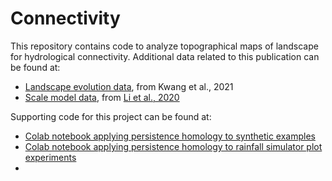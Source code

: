 # Connectivity

This repository contains code to analyze topographical maps of landscape for hydrological connectivity. Additional data related to this publication can be found at:
* [Landscape evolution data](https://databank.illinois.edu/datasets/IDB-1558455), from Kwang et al., 2021
* [Scale model data](https://github.com/lapidesd/connectivity_topology/tree/main/scale_model_LEM), from [Li et al., 2020](https://www.sciencedirect.com/science/article/pii/S0167198719303435)

Supporting code for this project can be found at:
* [Colab notebook applying persistence homology to synthetic examples](https://colab.research.google.com/drive/1MCGMS5ecnnBBprYOyYtvnYafL9CgMKIW?authuser=1#scrollTo=LO_RmXiVjEZF)
* [Colab notebook applying persistence homology to rainfall simulator plot experiments](https://colab.research.google.com/drive/1KYyP1tGfe4L5_v9f1sxnFxeazSRqpia_?usp=sharing)
* 
